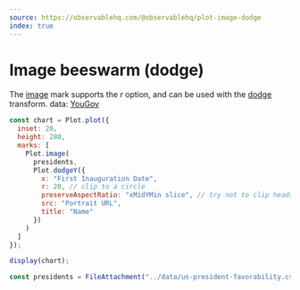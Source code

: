 ```yaml
---
source: https://observablehq.com/@observablehq/plot-image-dodge
index: true
---
```


# Image beeswarm (dodge)

The [image](https://observablehq.com/plot/marks/image) mark supports the _r_ option, and can be used with the [dodge](https://observablehq.com/plot/transforms/dodge) transform. data: [YouGov](https://today.yougov.com/topics/politics/articles-reports/2021/07/27/most-and-least-popular-us-presidents-according-ame)

```js echo
const chart = Plot.plot({
  inset: 20,
  height: 280,
  marks: [
    Plot.image(
      presidents,
      Plot.dodgeY({
        x: "First Inauguration Date",
        r: 20, // clip to a circle
        preserveAspectRatio: "xMidYMin slice", // try not to clip heads
        src: "Portrait URL",
        title: "Name"
      })
    )
  ]
});

display(chart);
```

```js echo
const presidents = FileAttachment("../data/us-president-favorability.csv").csv({typed: true});
```
